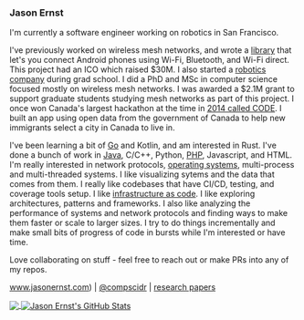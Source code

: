 ### Jason Ernst
I'm currently a software engineer working on robotics in San Francisco. 

I've previously worked on wireless mesh networks, and wrote a [library](https://github.com/RightMesh) that let's you connect Android phones using Wi-Fi, Bluetooth, 
and Wi-Fi direct. This project had an ICO which raised $30M. I also started a 
[robotics company](https://www.youtube.com/watch?v=L40ilSO6tZU&list=PL1HQc9Sqe59hfpogQN5kNTqNuThDw2oZ_) during grad school. I did a PhD and MSc in computer science
focused mostly on wireless mesh networks. I was awarded a $2.1M grant to support graduate students studying mesh networks as part of this project. I once won Canada's
largest hackathon at the time in [2014 called CODE](https://betakit.com/ontario-university-students-win-federal-governments-code-appathon/). I built an app using open data from the government of Canada to help new immigrants select a city in Canada to 
live in.

I've been learning a bit of [Go](https://github.com/compscidr/goblog) and Kotlin, and am interested in Rust. I've done a bunch of work in 
[Java](https://github.com/compscidr/awm-lib), C/C++, Python, [PHP](https://github.com/compscidr/awm-lib-server), Javascript, and HTML. I'm really interested in network protocols, [operating systems](https://github.com/compscidr/pos), multi-process and multi-threaded 
systems. I like visualizing sytems and the data that comes from them. I really like codebases that have CI/CD, testing, and coverage tools setup. 
I like [infrastructure as code](https://github.com/compscidr/machine-configurations). I like exploring architectures, patterns and frameworks. I also like 
analyzing the performance of systems and network protocols and finding ways to make them faster or scale to larger sizes. I try to do things incrementally and make small bits of progress of code in bursts while I'm interested or have time.

Love collaborating on stuff - feel free to reach out or make PRs into any of my repos.

<a href="https://www.jasonernst.com" title="Jason Ernst's website">www.jasonernst.com</a>) | [@compscidr](https://twitter.com/compscidr/) | [research papers](https://scholar.google.com/citations?user=SbUmSEAAAAAJ&hl=en)

<a href="https://github.com/compscidr/compscidr" title="Jason Ernst's Top Programming Languages">
  <img align="center" src="https://github-readme-stats.vercel.app/api/top-langs/?username=compscidr&langs_count=3&title_color=ffffff&text_color=c9cacc&icon_color=2bbc8a&bg_color=1d1f21" />
</a>

<a href="https://github.com/compscidr/compscidr" title="Jason Ernst's GitHub Stats">
  <img align="center" src="https://github-readme-stats.vercel.app/api?username=compscidr&show_icons=true&line_height=27&count_private=true&title_color=ffffff&text_color=c9cacc&icon_color=2bbc8a&bg_color=1d1f21" alt="Jason Ernst's GitHub Stats" />
</a>

<!--
**compscidr/compscidr** is a ✨ _special_ ✨ repository because its `README.md` (this file) appears on your GitHub profile.

Here are some ideas to get you started:

- 🔭 I’m currently working on ...
- 🌱 I’m currently learning ...
- 👯 I’m looking to collaborate on ...
- 🤔 I’m looking for help with ...
- 💬 Ask me about ...
- 📫 How to reach me: ...
- 😄 Pronouns: ...
- ⚡ Fun fact: ...
-->
